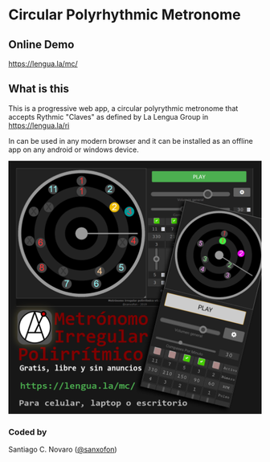 # Circular Polyrhythmic Metronome

## Online Demo
https://lengua.la/mc/

## What is this
This is a progressive web app, a circular polyrythmic metronome that accepts Rythmic "Claves" as defined by La Lengua Group in https://lengua.la/ri

In can be used in any modern browser and it can be installed as an offline app on any android or windows device.

![Metrónomo Polirrítmico Circular](metronomo.png)

### Coded by
Santiago C. Novaro ([@sanxofon](https://twitter.com/sanxofon))
